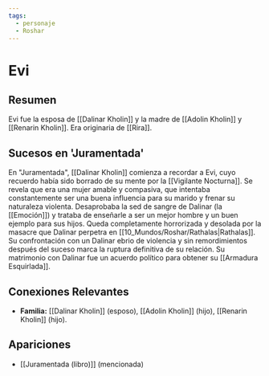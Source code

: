 ```yaml
---
tags:
  - personaje
  - Roshar
---
```


# Evi

## Resumen
Evi fue la esposa de [[Dalinar Kholin]] y la madre de [[Adolin Kholin]] y [[Renarin Kholin]]. Era originaria de [[Rira]].

## Sucesos en 'Juramentada'
En "Juramentada", [[Dalinar Kholin]] comienza a recordar a Evi, cuyo recuerdo había sido borrado de su mente por la [[Vigilante Nocturna]]. Se revela que era una mujer amable y compasiva, que intentaba constantemente ser una buena influencia para su marido y frenar su naturaleza violenta. Desaprobaba la sed de sangre de Dalinar (la [[Emoción]]) y trataba de enseñarle a ser un mejor hombre y un buen ejemplo para sus hijos. Queda completamente horrorizada y desolada por la masacre que Dalinar perpetra en [[10_Mundos/Roshar/Rathalas|Rathalas]]. Su confrontación con un Dalinar ebrio de violencia y sin remordimientos después del suceso marca la ruptura definitiva de su relación. Su matrimonio con Dalinar fue un acuerdo político para obtener su [[Armadura Esquirlada]].

## Conexiones Relevantes
* **Familia:** [[Dalinar Kholin]] (esposo), [[Adolin Kholin]] (hijo), [[Renarin Kholin]] (hijo).

## Apariciones
* [[Juramentada (libro)]] (mencionada)
